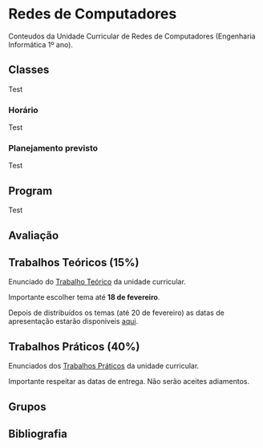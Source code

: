 # Redes de Computadores
Conteudos da Unidade Curricular de Redes de Computadores (Engenharia Informática 1º ano).

## Classes
Test

### Horário 
Test

### Planejamento previsto
Test

## Program
Test

## Avaliação 


## Trabalhos Teóricos (15%)
Enunciado do [Trabalho Teórico](https://github.com/pmrosa-classes/ComputerNetworks/blob/main/TrabT.md) da unidade curricular.

Importante escolher tema até **18 de fevereiro**.

Depois de distribuídos os temas (até 20 de fevereiro) as datas de apresentação estarão disponiveis [aqui](https://github.com/pmrosa-classes/ComputerNetworks/blob/main/TrabT-distribuicao.md).

## Trabalhos Práticos (40%)
Enunciados dos [Trabalhos Práticos](https://github.com/pmrosa-classes/ComputerNetworks/blob/main/Labs-2022.md) da unidade curricular.

Importante respeitar as datas de entrega. Não serão aceites adiamentos.

## Grupos

## Bibliografia
